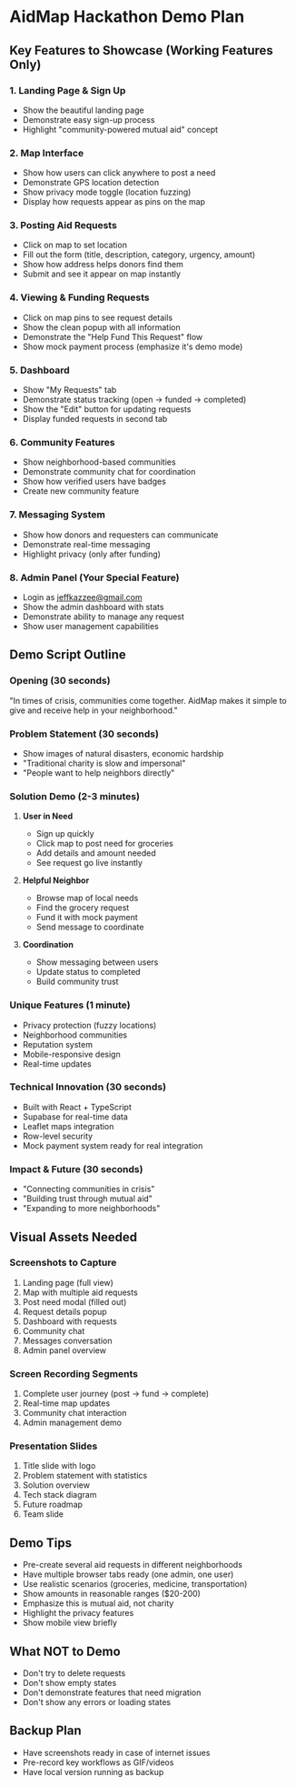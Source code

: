 # AidMap Hackathon Demo Plan

## Key Features to Showcase (Working Features Only)

### 1. **Landing Page & Sign Up**
- Show the beautiful landing page
- Demonstrate easy sign-up process
- Highlight "community-powered mutual aid" concept

### 2. **Map Interface**
- Show how users can click anywhere to post a need
- Demonstrate GPS location detection
- Show privacy mode toggle (location fuzzing)
- Display how requests appear as pins on the map

### 3. **Posting Aid Requests**
- Click on map to set location
- Fill out the form (title, description, category, urgency, amount)
- Show how address helps donors find them
- Submit and see it appear on map instantly

### 4. **Viewing & Funding Requests**
- Click on map pins to see request details
- Show the clean popup with all information
- Demonstrate the "Help Fund This Request" flow
- Show mock payment process (emphasize it's demo mode)

### 5. **Dashboard**
- Show "My Requests" tab
- Demonstrate status tracking (open → funded → completed)
- Show the "Edit" button for updating requests
- Display funded requests in second tab

### 6. **Community Features**
- Show neighborhood-based communities
- Demonstrate community chat for coordination
- Show how verified users have badges
- Create new community feature

### 7. **Messaging System**
- Show how donors and requesters can communicate
- Demonstrate real-time messaging
- Highlight privacy (only after funding)

### 8. **Admin Panel (Your Special Feature)**
- Login as jeffkazzee@gmail.com
- Show the admin dashboard with stats
- Demonstrate ability to manage any request
- Show user management capabilities

## Demo Script Outline

### Opening (30 seconds)
"In times of crisis, communities come together. AidMap makes it simple to give and receive help in your neighborhood."

### Problem Statement (30 seconds)
- Show images of natural disasters, economic hardship
- "Traditional charity is slow and impersonal"
- "People want to help neighbors directly"

### Solution Demo (2-3 minutes)
1. **User in Need**
   - Sign up quickly
   - Click map to post need for groceries
   - Add details and amount needed
   - See request go live instantly

2. **Helpful Neighbor**
   - Browse map of local needs
   - Find the grocery request
   - Fund it with mock payment
   - Send message to coordinate

3. **Coordination**
   - Show messaging between users
   - Update status to completed
   - Build community trust

### Unique Features (1 minute)
- Privacy protection (fuzzy locations)
- Neighborhood communities
- Reputation system
- Mobile-responsive design
- Real-time updates

### Technical Innovation (30 seconds)
- Built with React + TypeScript
- Supabase for real-time data
- Leaflet maps integration
- Row-level security
- Mock payment system ready for real integration

### Impact & Future (30 seconds)
- "Connecting communities in crisis"
- "Building trust through mutual aid"
- "Expanding to more neighborhoods"

## Visual Assets Needed

### Screenshots to Capture
1. Landing page (full view)
2. Map with multiple aid requests
3. Post need modal (filled out)
4. Request details popup
5. Dashboard with requests
6. Community chat
7. Messages conversation
8. Admin panel overview

### Screen Recording Segments
1. Complete user journey (post → fund → complete)
2. Real-time map updates
3. Community chat interaction
4. Admin management demo

### Presentation Slides
1. Title slide with logo
2. Problem statement with statistics
3. Solution overview
4. Tech stack diagram
5. Future roadmap
6. Team slide

## Demo Tips
- Pre-create several aid requests in different neighborhoods
- Have multiple browser tabs ready (one admin, one user)
- Use realistic scenarios (groceries, medicine, transportation)
- Show amounts in reasonable ranges ($20-200)
- Emphasize this is mutual aid, not charity
- Highlight the privacy features
- Show mobile view briefly

## What NOT to Demo
- Don't try to delete requests
- Don't show empty states
- Don't demonstrate features that need migration
- Don't show any errors or loading states

## Backup Plan
- Have screenshots ready in case of internet issues
- Pre-record key workflows as GIF/videos
- Have local version running as backup
